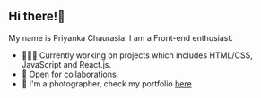 ## Hi there!👋 
My name is Priyanka Chaurasia. I am a Front-end enthusiast. 
- 👨🏽‍💻 Currently working on projects which includes HTML/CSS, JavaScript and React.js.
- 🤝 Open for collaborations.
- 👋 I'm a photographer, check my portfolio [here](https://www.instagram.com/_priyanka.24/)
